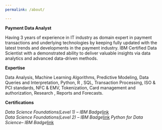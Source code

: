 ```yaml
---
permalink: /about/

---
```

**Payment Data Analyst** 

Having 3 years of experience in IT industry as domain expert in payment transactions and underlying technologies by keeping fully updated with the latest trends and developments in the payment industry. IBM Certified Data Scientist with a demonstrated ability to deliver valuable insights via data analytics and advanced data-driven methods.

**Expertise**

Data Analysis, Machine Learning Algorithms, Predictive Modeling, Data Queries and Interpretation, Python, R , SQL, Transaction Processing, ISO & PCI standards, NFC & EMV, Tokenization, Card management and authorization, Research , Reports and Forecasts.

**Certifications**

*Data Science Foundations(Level 1) – IBM Badge*[link](https://www.youracclaim.com/badges/ee374365-14c1-46e8-bc14-dbca359ab857)                  
*Data Science Foundations(Level 2) – IBM Badge*[link](https://www.youracclaim.com/badges/978a704e-2454-42e4-83e1-89ef1056f2fe) 
*Python for Data Science– IBM Badge*[link](https://www.youracclaim.com/badges/97b05b0a-2ccb-4a26-8bba-3ea0c0773da0/linked_in_profile)





